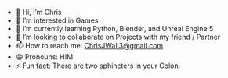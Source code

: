 - 👋 Hi, I’m Chris
- 👀 I’m interested in Games
- 🌱 I’m currently learning Python, Blender, and Unreal Engine 5
- 💞️ I’m looking to collaborate on Projects with my friend / Partner
- 📫 How to reach me: ChrisJWall3@gmail.com
- 😄 Pronouns: HIM
- ⚡ Fun fact: There are two sphincters in your Colon.

<!---
CritGuy4220/CritGuy4220 is a ✨ special ✨ repository because its `README.md` (this file) appears on your GitHub profile.
You can click the Preview link to take a look at your changes.
--->
